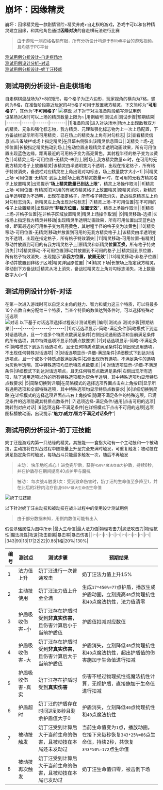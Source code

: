 # 崩坏：因缘精灵
崩坏：因缘精灵是一款剧情冒险+精灵养成+自走棋的游戏，游戏中可以和各种精灵建立因缘，和其他角色通过**因缘对决**的自走棋玩法进行比赛  
> 由于游戏一测资格名额有限，所有分析设计均源于Bilibili平台的游戏视频，且均基于PC平台  

[测试用例分析设计-自走棋场地](#测试用例分析设计-自走棋场地)  
[测试用例设计分析-对话](#测试用例设计分析-对话)  
[测试用例分析设计-奶丁汪技能](#测试用例分析设计-奶丁汪技能)  
## 测试用例分析设计-自走棋场地
自走棋棋盘战场为7*8的矩形，每个格子为正六边形，玩家视角的横向为7格，竖向为8格，在准备阶段靠近玩家的4行格子可用于放置我方精灵，下文简称为“**可用格子**”，其他为“**不可用格子**”
<img src="pics\棋盘.png" alt="棋盘">
以下对于对决准备阶段编写测试用例  
设某场对决时可以上场的精灵数量上限为`n`
|用例编号|测试点|测试步骤|预期结果|
|-------|------|-------|--------|
|1|准备阶段|进入对决场地|场地上出现敌我双方的精灵、元象和强化标志物，我方精灵、元理和强化标志物为上一次上场配置，下方备战栏显示所有可用精灵，已在场上的精灵左上角有对勾标志|
|2|查看精灵信息|点击备战栏或场上指定精灵|在屏幕右侧弹出该精灵信息窗口|
|3|精灵上场-选择位置|长按指定精灵拖动到场上|拖动位置出现精灵半透明动画效果，所有可用位置出现蓝色边缘，距离最近的可用格子变为高亮黄色，其射程半径的格子变为淡黄色|
|4|精灵上场-可用位置-无精灵-未到上限|场上我方精灵数量≤`n`时，在可用的无我方精灵格子上放置精灵|该精灵由半透明变为不透明，出现在指定格子，所有格子特效消失，备战栏对应精灵左上角出现对勾标志，场上数量数字大小+1|
|5|精灵上场-可用位置-无精灵-到达上限|场上我方精灵数量=`n`时，在可用的无我方精灵格子上放置精灵|出现提示“**场上精灵数量已到达上限**”，精灵上场操作取消|
|6|精灵上场-可用位置-有精灵|在可用的有我方精灵格子上放置精灵|原精灵消失，新精灵由半透明变为不透明，出现在指定格子，所有格子特效消失，备战栏原精灵左上角对勾标志消失，新精灵左上角出现对勾标志|
|7|精灵上场-不可用位置|在不可用的格子上放置精灵|出现提示“**非我方位置，放置无效**”，精灵上场操作取消|
|8|精灵上场-非格子位置|在非格子区域放置精灵|精灵上场操作取消|
|9|精灵移动-选择|长按场上指定我方精灵并移动|出现精灵半透明动画效果，所有可用位置出现蓝色边缘，距离最近的可用格子变为高亮黄色，其射程半径的格子变为淡黄色|
|10|精灵移动-可用位置-无精灵|移动并放置到可用的无我方精灵格子上|该精灵由半透明变为不透明，出现在指定格子，所有格子特效消失|
|11|精灵移动-可用位置-有精灵|移动并放置到可用的有我方精灵格子上|原精灵和新精灵**位置互换**，所有格子特效消失|
|12|精灵移动-不可用位置|移动并放置到不可用的格子上|精灵回到原位置，所有格子特效消失，出现提示“**非我方位置，放置无效**”|
|13|精灵移动-非格子位置|移动并放置到非格子区域|精灵弹回原位置|
|14|精灵下场|长按场上指定我方精灵，移动到下方备战栏|精灵从场上消失，备战栏精灵左上角对勾标志消失，场上数量数字大小-1|

## 测试用例设计分析-对话
在第一次进入游戏时可以自定义主角的魅力、智力和威力这三个特质，可以将最多10个点数自由分配给三个特质，当某个特质的数值达到条件时，可以选择特殊对话选项  
<img src="pics\对话.png" alt="对话">
以下基于对话选项选择过程设计测试用例
|编号|测试点|测试步骤|预期结果|
|----|-----|--------|-------|
|1|对话选项显示-简略-满足条件|简略模式下到达对话选项点，且一个或多个特质点数满足条件|右侧出现通用选项和当前满足条件的所有选项，其中特殊选项不显示特质点数要求|
|2|对话选项显示-简略-不满足条件|简略模式下到达对话选项点，且无任何特质点数满足条件|右侧出现通用选项，不出现任何特殊对话选项|
|3|对话选项显示-详细-满足条件|详细模式下到达对话选项点，且一个或多个特质点数满足条件|右侧出现所有选项，不满足条件的选项为灰色半透明，其中特殊选项均显示特质点数要求|
|4|对话选项显示-详细-不满足条件|详细模式下到达对话选项点，且无任何特质点数满足条件|右侧出现所有选项，除了通用选项以外的所有特殊选项都为灰色半透明，其中特殊选项均显示特质点数要求|
|5|简略切换到详细|在简略模式的选择选项界面点击右上角按钮|显示所有通用选项和全部特殊选项，其中特殊选项均显示特质点数要求|
|6|详细切换到简略|在详细模式的选择选项界面点击右上角按钮|隐藏不满足条件的特殊选项，已满足条件的选项隐藏其特质点数条件|
|7|选项选择-满足条件/通用|点击可用的选项|跳转到对应对话|
|8|选项选择-不满足条件|在详细模式下点击不可用的选项|选项图标播放动画，出现提示“**魅力\威力\智力不满足对话条件**”|

## 测试用例分析设计-奶丁汪技能
奶丁汪是游戏内第一只结缘的精灵，其技能——食指大动有一个主动技和一个被动技，主动技将在对战过程中随能量上升至完全充满时触发，可重复触发；被动技在满足指定条件时触发，每场战斗只能最多触发一次，随后不再触发  
> 主动：
快乐地吃点心！进食完毕后，获得`450%*魔法攻击力`护盾，持续8秒，并在护盾存在期间提高40点护甲与魔抗  

>被动：
每次战斗触发1次：受到致命伤害时，奶丁汪的生命值至多降至1，并在此后的2秒内治疗自身`50%*最大生命值`生命值

<img src="pics\奶丁汪技能.png" alt="奶丁汪技能">

以下针对奶丁汪主动技和被动技在战斗过程中的使用设计测试用例
> 由于部分数据未知，用例内数值可能有出入

假设基础属性为图中所示
|最大生命值|最大法力值|物理攻击力|魔法攻击力|物理抗性|魔法抗性|攻速|攻击距离|暴击率|暴击伤害|
|:-:|:-:|:-:|:-:|:-:|:-:|:-:|:-:|:-:|:-:|
|343|90|13|17|22|22|0.85|1格|20%|130%|

|编号|测试点|测试步骤|预期结果|
|----|------|-------|-------|
|1|法力值上升|奶丁汪进行一次普通攻击|奶丁汪法力值上升15%|
|2|主动技使用|奶丁汪法力值上升至全满|生成`17*450%=77`点护盾，播放生成护盾动画，立刻提高`40`点物理抗性和`40`点魔法抗性，法力值清零|
|3|护盾吸收伤害-小|奶丁汪存在护盾时受到**非真实伤害**，且伤害计算后小于当前护盾值|护盾值扣减对应数值|
|4|护盾吸收伤害-大|奶丁汪存在护盾时受到**非真实伤害**，且伤害计算后大于当前护盾值|护盾消失，立刻降低`40`点物理抗性和`40`点魔法抗性，超出护盾值的伤害施加于生命值进行扣减|
|5|护盾吸收伤害-真实|奶丁汪存在护盾时受到**真实伤害**|伤害不经过物理抗性或魔法抗性计算，无视护盾，直接施加于生命值进行扣减|
|6|护盾超时|奶丁汪的护盾存在时间达到8秒且剩余护盾值大于0|护盾消失，立刻降低`40`点物理抗性和`40`点魔法抗性|
|7|被动技触发|奶丁汪受到计算后大于当前生命的伤害，且被动技在本局还未发动过|当前生命值变为`1`点，播放动画，在接下来每秒恢复`343*25%=86`点生命值，持续2秒，共恢复`343*50%=172`点生命值|
|8|被动技再次触发|奶丁汪受到计算后大于当前生命的伤害，且被动技在本局已发动过|奶丁汪生命值归零，被击倒下场|
